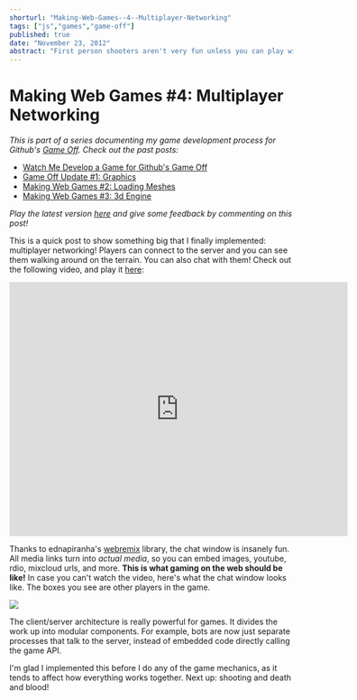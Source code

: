 ```yaml
---
shorturl: "Making-Web-Games--4--Multiplayer-Networking"
tags: ["js","games","game-off"]
published: true
date: "November 23, 2012"
abstract: "First person shooters aren't very fun unless you can play with other people. In this article I show how I implemented a basic multiplayer server for my game."
---
```


# Making Web Games #4: Multiplayer Networking



*This is part of a series documenting my game development process for Github's [Game Off](https://github.com/blog/1303-github-game-off). Check out the past posts:*

* [Watch Me Develop a Game for Github's Game Off](/developing-games-for-github)
* [Game Off Update #1: Graphics](http://jlongster.com/Game-Off-Update--1--Graphics)
* [Making Web Games #2: Loading Meshes](http://jlongster.com/making-web-games-loading-meshes)
* [Making Web Games #3: 3d Engine](http://jlongster.com/making-web-games-3d-engine)

*Play the latest version [here](http://jlongster.com:4000/) and give some feedback by commenting on this post!*

This is a quick post to show something big that I finally implemented: multiplayer networking! Players can connect to the server and you can see them walking around on the terrain. You can also chat with them! Check out the following video, and play it [here](http://jlongster.com:4000):

<iframe width="600" height="450" src="http://www.youtube.com/embed/uc5vWBU543A" frameborder="0" allowfullscreen></iframe>

Thanks to ednapiranha's [webremix](https://github.com/ednapiranha/node-webremix) library, the chat window is insanely fun. All media links turn into *actual media*, so you can embed images, youtube, rdio, mixcloud urls, and more. **This is what gaming on the web should be like!** In case you can't watch the video, here's what the chat window looks like. The boxes you see are other players in the game.

![](/s/game-off-2012-screens/chat.png)

The client/server architecture is really powerful for games. It divides the work up into modular components. For example, bots are now just separate processes that talk to the server, instead of embedded code directly calling the game API.

I'm glad I implemented this before I do any of the game mechanics, as it tends to affect how everything works together. Next up: shooting and death and blood!